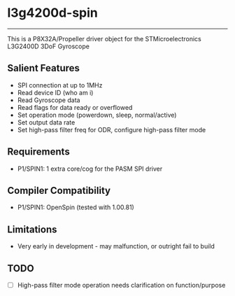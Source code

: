 # l3g4200d-spin 
---------------

This is a P8X32A/Propeller driver object for the STMicroelectronics L3G2400D 3DoF Gyroscope

## Salient Features

* SPI connection at up to 1MHz
* Read device ID (who am i)
* Read Gyroscope data
* Read flags for data ready or overflowed
* Set operation mode (powerdown, sleep, normal/active)
* Set output data rate
* Set high-pass filter freq for ODR, configure high-pass filter mode

## Requirements

* P1/SPIN1: 1 extra core/cog for the PASM SPI driver

## Compiler Compatibility

* P1/SPIN1: OpenSpin (tested with 1.00.81)

## Limitations

* Very early in development - may malfunction, or outright fail to build

## TODO
- [ ] High-pass filter mode operation needs clarification on function/purpose
